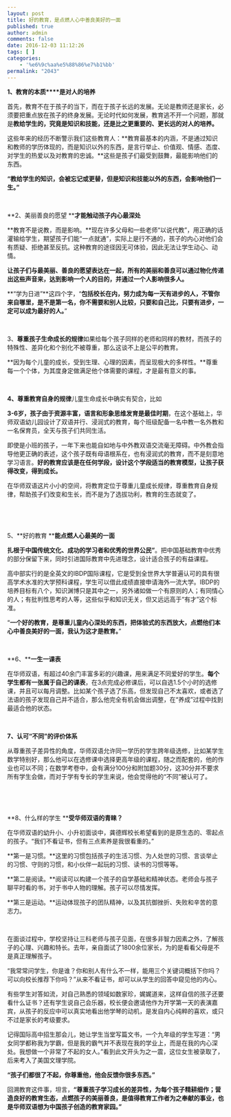 ```yaml
---
layout: post
title: 好的教育，是点燃人心中善良美好的一面
published: true
author: admin
comments: false
date: 2016-12-03 11:12:26
tags: [ ]
categories:
    - '%e6%9c%aa%e5%88%86%e7%b1%bb'
permalink: "2043"
---
```

**1、教育的本质****是对人的培养**

首先，教育不在于孩子的当下，而在于孩子长远的发展。无论是教师还是家长，必须要把重点放在孩子的终身发展。无论时代如何发展，教育逃不开一个问题，那就是**教给学生的，究竟是知识和技能，还是比之更重要的、更长远的对人的培养。**

这些年来的经历不断警示我们这些教育人：**教育最基本的内涵，不是通过知识和教师的学历体现的，而是知识以外的东西，是言行举止、价值观、情感、态度、对学生的热爱以及对教育的忠诚。**这些是孩子们最受到鼓舞，最能影响他们的东西。

**“教给学生的知识，会被忘记或更替，但是知识和技能以外的东西，会影响他们一生。”**

&nbsp;

**2、美丽善良的愿望 ****才能触动孩子内心最深处**

**教育不是说教，而是影响。**现在许多父母和一些老师“以说代教”，用正确的话灌输给学生，期望孩子们能“一点就通”，实际上是行不通的，孩子的内心对他们会有质疑、拒绝甚至反抗。这种教育的途径因无可体验，因此无法让学生动心、动情。

**让孩子们与最美丽、善良的愿望表达在一起，所有的美丽和善良可以通过物化传递出这些声音来，达到影响一个人的目的，并通过一个人影响很多人。**

**“学为日进”**这四个字，“**包括校长在内，努力成为每一天有进步的人，不管你来自哪里，是不是第一名，你不需要和别人比较，只要和自己比，只要有进步，一定可以成为最好的人。**”

&nbsp;

3、**尊重孩子生命成长的规律**如果给每个孩子同样的老师和同样的教材，而孩子的特殊性、差异化和个别化不被尊重，那么这谈不上是公平的教育。

**因为每个儿童的成长，受到生理、心理的因素，而呈现极大的多样性。**尊重每一个个体，为其度身定做满足他个体需要的课程，才是最有意义的事。 

&nbsp;

**4、尊重教育自身的规律**儿童生命成长中确实有契合，比如

**3-6岁，孩子由于资源丰富，语言和形象思维发育是最佳时期**，在这个基础上，华师双语幼儿园设计了双语并行、浸润式的教育，每个班级配备一名中教一名外教和一名保育员，全天与孩子们共同生活。 

即使是小班的孩子，一年下来也能自如地与中外教双语交流毫无障碍。中外教会指导他更正确的表述，这个孩子既有母语根系在，也有浸润式的教育，而不是刻意地学习语言。**好的教育应该是在任何学段，设计这个学段适当的教育模型，让孩子获得改变，得到成长。**

在华师双语这片小小的空间，将教育定位于尊重儿童成长规律，尊重教育自身规律，帮助孩子们改变和生长，而不是为了选拔功利，教育的生态就变了。

&nbsp;

&nbsp;

5、**好的教育 ****能点燃人心最美的一面**

**扎根于中国传统文化、成功的学习者和优秀的世界公民”**。把中国基础教育中优秀的部分保留下来，同时引进国际教育中先进理念，设计适合孩子的有益课程。

高中部实行的是全英文的IBDP国际课程，它是受到全世界大学普遍认可的具有很高学术水准的大学预科课程，学生可以借此成绩直接申请海外一流大学。IBDP的培养目标有八个，知识渊博只是其中之一，另外诸如做一个有原则的人；有同情心的人；有批判性思考的人等，这些似乎和知识无关，但又远远高于“有才”这个标准。

“**一个好的教育，是尊重儿童内心深处的东西，把体验式的东西放大，点燃他们本心中善良美好的一面，我认为这才是教育。**”

&nbsp;

**6、****一生一课表**

在华师双语，有超过40余门丰富多彩的兴趣课，用来满足不同爱好的学生。**每个学生都有一张属于自己的课表**，在3点完成必修课后，可以自选1.5个小时的选修课，并且可以每月调整。比如某个孩子选了乐高，但发现自己不太喜欢，或者选了法语的孩子发现自己并不适合，那么他完全有机会做出调整，在“养成”过程中找到最适合他的状态。

&nbsp;   

**7、认可“不同”的评价体系**    

从尊重孩子差异性的角度，华师双语允许同一学历的学生跨年级选修，比如某学生数学特别好，那么他可以在选修课中选择更高年级的课程，随之而配套的，他的作业也可以不同；在数学考卷中，会有满分100分和附加题30分，这30分并不要求所有学生会做，而对于学有专长的学生来说，他会觉得他的“不同”被认可了。

&nbsp;

&nbsp;

**8、什么样的学生 ****受华师双语的青睐？**

在华师双语的幼升小、小升初面谈中，龚德辉校长希望看到的是原生态的、零起点的孩子。“我们不看证书，但有三点素养是我很看重的。”

**第一是习惯。**这里的习惯包括孩子的生活习惯、为人处世的习惯、言谈举止的习惯、守则的习惯，和小伙伴一起玩的习惯、读书的习惯等等。 

**第二是阅读。**阅读可以构建一个孩子的自学基础和精神状态。老师会与孩子聊平时看的书，对于书中人物的理解。孩子可以尽情发挥。 

**第三是运动。**运动体现孩子的团队精神，以及其抗御挫折、失败和辛苦的意志力。 

&nbsp;

在面谈过程中，学校坚持让三科老师与孩子见面，在很多非智力因素之外，了解孩子的心理、兴趣和特长。去年，亲自面试了1800余位家长，为的是看看父母是不是真正理解孩子。

“我常常问学生，你是谁？你和别人有什么不一样，能用三个关键词概括下你吗？可以向校长推荐下你吗？”从来不看证书，却可以从学生的回答中窥见他的内心。

有些学生对答如流，对自己熟悉的领域如数家珍，娓娓道来，这样自信的孩子还要看什么证书？还有学生说自己会乐器，校长便会邀请他作为开学第一天的表演嘉宾，从孩子的反应中可以真实地看出他学琴的动机，是发自内心纯粹的喜欢，或只不过是家长的考级要求。

记得国际高中招生那会儿，她让学生当堂写篇文书，一个九年级的学生写道：“男女同学都称我为学霸，但是我的霸气并不表现在我的学业上，而是在我的内心深处。我想做一个非常了不起的女人。”看到此文开头为之一震，这位女生被录取了，后来考入了美国文理学院。

**“孩子们都很了不起，你尊重他，他会反馈你很多东西。”**

回溯教育这件事，坦言，**“尊重孩子学习成长的差异性，为每个孩子精耕细作；营造良好的教育生态，点燃孩子的美丽善良，是值得教育工作者为之奉献的事业，也是华师双语想为中国孩子创造的教育家园。”**